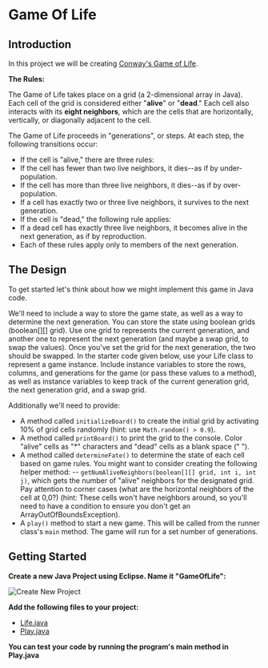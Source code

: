 # Game Of Life

## Introduction

In this project we will be creating [Conway's Game of Life](https://en.wikipedia.org/wiki/Conway%27s_Game_of_Life).  

**The Rules:**  

The Game of Life takes place on a grid (a 2-dimensional array in Java). Each cell of the grid is considered either "**alive**" or "**dead**." Each cell also interacts with its **eight neighbors**, which are the cells that are horizontally, vertically, or diagonally adjacent to the cell.

The Game of Life proceeds in "generations", or steps. At each step, the following transitions occur:

- If the cell is "alive," there are three rules:
- If the cell has fewer than two live neighbors, it dies--as if by under-population.
- If the cell has more than three live neighbors, it dies--as if by over-population.
- If a cell has exactly two or three live neighbors, it survives to the next generation.
- If the cell is "dead," the following rule applies:
- If a dead cell has exactly three live neighbors, it becomes alive in the next generation, as if by reproduction.
- Each of these rules apply only to members of the next generation.

## The Design  

To get started let's think about how we might implement this game in Java code.  

We'll need to include a way to store the game state, as well as a way to determine the next generation. You can store the state using boolean grids (boolean[][] grid). Use one grid to represents the current generation, and another one to represent the next generation (and maybe a swap grid, to swap the values). Once you've set the grid for the next generation, the two should be swapped. In the starter code given below, use your Life class to represent a game instance. Include instance variables to store the rows, columns, and generations for the game (or pass these values to a method), as well as instance variables to keep track of the current generation grid, the next generation grid, and a swap grid.  

Additionally we'll need to provide:  

- A method called `initializeBoard()` to create the initial grid by activating 10% of grid cells randomly (hint: use `Math.random() > 0.9`).
- A method called `printBoard()` to print the grid to the console. Color "alive" cells as "\*" characters and "dead" cells as a blank space (" "). 
- A method called `determineFate()` to determine the state of each cell based on game rules. You might want to consider creating the following helper method:
-- `getNumAliveNeighbors(boolean[][] grid, int i, int j)`, which gets the number of "alive" neighbors for the designated grid. Pay attention to corner cases (what are the horizontal neighbors of the cell at 0,0?) (hint: These cells won't have neighbors around, so you'll need to have a condition to ensure you don't get an ArrayOutOfBoundsException).
- A `play()` method to start a new game. This will be called from the runner class's `main` method. The game will run for a set number of generations.

## Getting Started

**Create a new Java Project using Eclipse. Name it "GameOfLife":**

![Create New Project](https://raw.github.com/kswarthout/has-apcs-2019-2020/master/GameOfLife/img/guide_1_create_new_project.PNG?raw=true)

**Add the following files to your project:**
- [Life.java]()
- [Play.java]()

**You can test your code by running the program's main method in Play.java**
